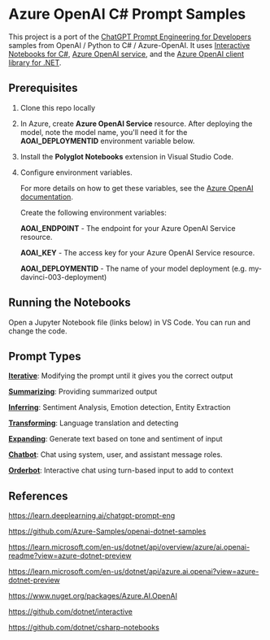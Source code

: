 # Azure OpenAI C# Prompt Samples

 This project is a port of the [ChatGPT Prompt Engineering for Developers](https://learn.deeplearning.ai/chatgpt-prompt-eng) samples from OpenAI / Python to C# / Azure-OpenAI. It uses [Interactive Notebooks for C#](https://github.com/dotnet/csharp-notebooks), [Azure OpenAI service](https://learn.microsoft.com/en-us/dotnet/api/overview/azure/ai.openai-readme?view=azure-dotnet-preview), and the [Azure OpenAI client library for .NET](https://www.nuget.org/packages/Azure.AI.OpenAI).

## Prerequisites

1. Clone this repo locally
2. In Azure, create **Azure OpenAI Service** resource. After deploying the model, note the model name, you'll need it for the **AOAI_DEPLOYMENTID** environment variable below.
3. Install the **Polyglot Notebooks** extension in Visual Studio Code.
2. Configure environment variables.

    For more details on how to get these variables, see the [Azure OpenAI documentation](https://learn.microsoft.com/azure/cognitive-services/openai/quickstart?tabs=command-line&pivots=programming-language-csharp#retrieve-key-and-endpoint).


    Create the following environment variables:

    **AOAI_ENDPOINT** - The endpoint for your Azure OpenAI Service resource.

    **AOAI_KEY** - The access key for your Azure OpenAI Service resource.

    **AOAI_DEPLOYMENTID** - The name of your model deployment (e.g. my-davinci-003-deployment)

## Running the Notebooks

Open a Jupyter Notebook file (links below) in VS Code. You can run and change the code.

## Prompt Types

[**Iterative**](./PE-Iterative.ipynb): Modifying the prompt until it gives you the correct output

[**Summarizing**](PE-Summarizing.ipynb): Providing summarized output

[**Inferring**](./PE-Inferring.ipynb): Sentiment Analysis, Emotion detection, Entity Extraction

[**Transforming**](./PE-Transforming.ipynb): Language translation and detecting

[**Expanding**](./PE-Expanding.ipynb): Generate text based on tone and sentiment of input

[**Chatbot**](./PE-ChatBot.ipynb): Chat using system, user, and assistant message roles.

[**Orderbot**](./PE-Order.ipynb): Interactive chat using turn-based input to add to context

## References

https://learn.deeplearning.ai/chatgpt-prompt-eng

https://github.com/Azure-Samples/openai-dotnet-samples

https://learn.microsoft.com/en-us/dotnet/api/overview/azure/ai.openai-readme?view=azure-dotnet-preview

https://learn.microsoft.com/en-us/dotnet/api/azure.ai.openai?view=azure-dotnet-preview

https://www.nuget.org/packages/Azure.AI.OpenAI

https://github.com/dotnet/interactive

https://github.com/dotnet/csharp-notebooks

